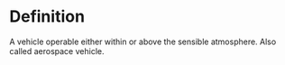 # Definition

A vehicle operable either within or above the sensible atmosphere. Also
called aerospace vehicle.
